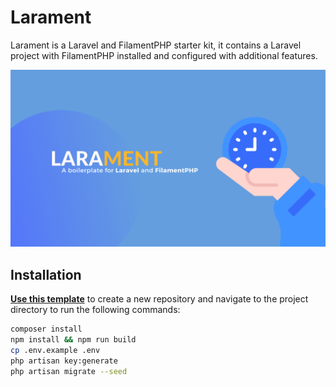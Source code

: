 # Larament
Larament is a Laravel and FilamentPHP starter kit, it contains a Laravel project with FilamentPHP installed and configured with additional features.

![larament.png](larament.png)

## Installation

**[Use this template](https://github.com/new?template_name=larament&template_owner=CodeWithDennis)** to create a new repository and navigate to the project directory to run the following commands:

```bash
composer install
npm install && npm run build
cp .env.example .env
php artisan key:generate
php artisan migrate --seed
```